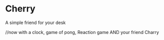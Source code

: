 # Cherry
A simple friend for your desk

//now with a clock, game of pong, Reaction game AND your friend Charry
